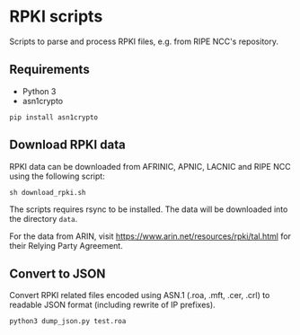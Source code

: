 # RPKI scripts

Scripts to parse and process RPKI files, e.g. from RIPE NCC's repository.

## Requirements

* Python 3
* asn1crypto

```
pip install asn1crypto
```

## Download RPKI data

RPKI data can be downloaded from AFRINIC, APNIC, LACNIC and RIPE NCC using the following script:
```
sh download_rpki.sh
```
The scripts requires rsync to be installed. The data will be downloaded into the directory `data`.

For the data from ARIN, visit https://www.arin.net/resources/rpki/tal.html for their Relying Party Agreement.

## Convert to JSON

Convert RPKI related files encoded using ASN.1 (.roa, .mft, .cer, .crl) to readable JSON format (including rewrite of IP prefixes).

```
python3 dump_json.py test.roa
```
